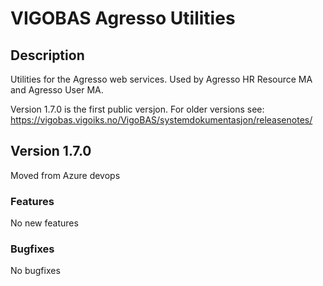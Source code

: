 # VIGOBAS Agresso Utilities

## Description
Utilities for the Agresso web services. Used by Agresso HR Resource MA and Agresso User MA.

Version 1.7.0 is the first public versjon. For older versions see: https://vigobas.vigoiks.no/VigoBAS/systemdokumentasjon/releasenotes/

## Version 1.7.0   
Moved from Azure devops 

### Features
No new features

### Bugfixes
No bugfixes
